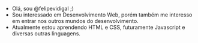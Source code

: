 - Olá, sou @felipevidigal ;)
- Sou interessado em Desenvolvimento Web, porém também me interesso em entrar nos outros mundos do desenvolvimento.
- Atualmente estou aprendendo HTML e CSS, futuramente Javascript e diversas outras linguagens.

<!---
felipevidigal/felipevidigal is a ✨ special ✨ repository because its `README.md` (this file) appears on your GitHub profile.
You can click the Preview link to take a look at your changes.
--->
